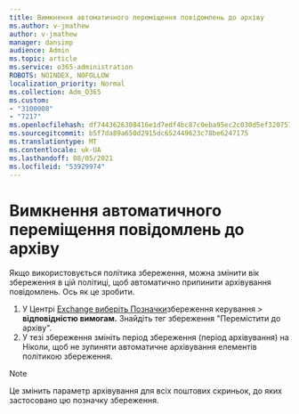 ```yaml
---
title: Вимкнення автоматичного переміщення повідомлень до архіву
ms.author: v-jmathew
author: v-jmathew
manager: dansimp
audience: Admin
ms.topic: article
ms.service: o365-administration
ROBOTS: NOINDEX, NOFOLLOW
localization_priority: Normal
ms.collection: Adm_O365
ms.custom:
- "3100008"
- "7217"
ms.openlocfilehash: df7443626308416e1d7edf4bc87c0eba95ec2c030d5ef3207513480873c1e3e7
ms.sourcegitcommit: b5f7da89a650d2915dc652449623c78be6247175
ms.translationtype: MT
ms.contentlocale: uk-UA
ms.lasthandoff: 08/05/2021
ms.locfileid: "53929974"
---
```

# <a name="stop-messages-from-moving-to-the-archive-automatically"></a>Вимкнення автоматичного переміщення повідомлень до архіву

Якщо використовується політика збереження, можна змінити вік збереження в цій політиці, щоб автоматично припинити архівування повідомлень. Ось як це зробити.

1. У Центрі [Exchange виберіть Позначки](https://go.microsoft.com/fwlink/?linkid=2059104)збереження керування   >  **відповідністю вимогам.** Знайдіть тег збереження "Перемістити до архіву".
2. У тезі збереження змініть період збереження (період архівування) на Ніколи, щоб не зупиняти автоматичне архівування елементів політикою збереження. 

> [!NOTE]
> Це змінить параметр архівування для всіх поштових скриньок, до яких застосовано цю позначку збереження.
